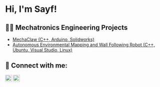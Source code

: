 <h1>Hi, I'm Sayf! </h1>

<h2>👨‍💻 Mechatronics Engineering Projects</h2>

- [MechaClaw (C++, Arduino, Solidworks)](https://github.com/SayfKamran/MechaClaw)
- [Autonomous Environmental Mapping and Wall Following Robot (C++, Ubuntu, Visual Studio, Linux)](https://github.com/SayfKamran/Enviromental-Mapping-)

<h2> 🤳 Connect with me:</h2>

[<img align="left" alt="JoshMadakor | LinkedIn" width="22px" src="https://cdn.jsdelivr.net/npm/simple-icons@v3/icons/linkedin.svg" />][linkedin]
[<img align="left" alt="JoshMadakor | Instagram" width="22px" src="https://cdn.jsdelivr.net/npm/simple-icons@v3/icons/instagram.svg" />][instagram]


[instagram]: https://www.instagram.com/sayf_kamran/
[linkedin]: https://linkedin.com/in/sayfkamran

<!--
**joshmadakor1/joshmadakor1** is a ✨ _special_ ✨ repository because its `README.md` (this file) appears on your GitHub profile.

Here are some ideas to get you started:

- 🔭 I’m currently working on ...
- 🌱 I’m currently learning ...
- 👯 I’m looking to collaborate on ...
- 🤔 I’m looking for help with ...
- 💬 Ask me about ...
- 📫 How to reach me: ...
- 😄 Pronouns: ...
- ⚡ Fun fact: ...
-->
